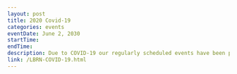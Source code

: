 ```yaml
---
layout: post
title: 2020 Covid-19
categories: events
eventDate: June 2, 2030
startTime:
endTime:
description: Due to COVID-19 our regularly scheduled events have been postponed or delayed.
link: /LBRN-COVID-19.html
---
```


